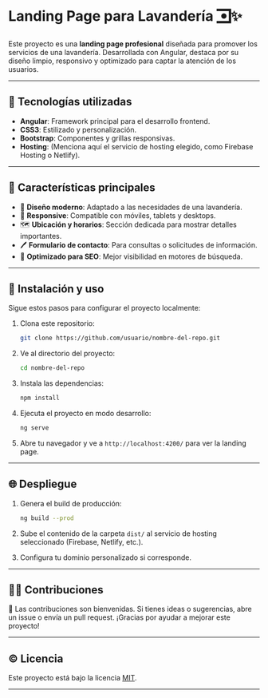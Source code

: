 # Landing Page para Lavandería 🮼✨

Este proyecto es una **landing page profesional** diseñada para promover los servicios de una lavandería. Desarrollada con Angular, destaca por su diseño limpio, responsivo y optimizado para captar la atención de los usuarios.

---

## 🔧 Tecnologías utilizadas

- **Angular**: Framework principal para el desarrollo frontend.
- **CSS3**: Estilizado y personalización.
- **Bootstrap**: Componentes y grillas responsivas.
- **Hosting**: (Menciona aquí el servicio de hosting elegido, como Firebase Hosting o Netlify).

---

## 🔄 Características principales

- 🎨 **Diseño moderno**: Adaptado a las necesidades de una lavandería.
- 📱 **Responsive**: Compatible con móviles, tablets y desktops.
- 🗺️ **Ubicación y horarios**: Sección dedicada para mostrar detalles importantes.
- 🖊️ **Formulario de contacto**: Para consultas o solicitudes de información.
- 🌟 **Optimizado para SEO**: Mejor visibilidad en motores de búsqueda.

---

## 🔎 Instalación y uso

Sigue estos pasos para configurar el proyecto localmente:

1. Clona este repositorio:
   ```bash
   git clone https://github.com/usuario/nombre-del-repo.git
   ```

2. Ve al directorio del proyecto:
   ```bash
   cd nombre-del-repo
   ```

3. Instala las dependencias:
   ```bash
   npm install
   ```

4. Ejecuta el proyecto en modo desarrollo:
   ```bash
   ng serve
   ```

5. Abre tu navegador y ve a `http://localhost:4200/` para ver la landing page.

---

## 🌐 Despliegue

1. Genera el build de producción:
   ```bash
   ng build --prod
   ```

2. Sube el contenido de la carpeta `dist/` al servicio de hosting seleccionado (Firebase, Netlify, etc.).

3. Configura tu dominio personalizado si corresponde.

---

## 🙋‍♂️ Contribuciones

💚 Las contribuciones son bienvenidas. Si tienes ideas o sugerencias, abre un issue o envía un pull request. ¡Gracias por ayudar a mejorar este proyecto!

---

## © Licencia

Este proyecto está bajo la licencia [MIT](LICENSE).

---
